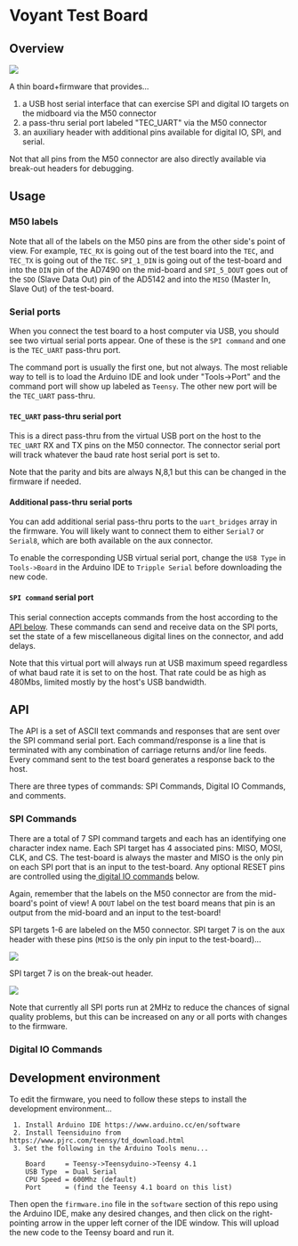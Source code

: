 # Voyant Test Board

## Overview 

![](test-board-headshot.jpg)

A thin board+firmware that provides...

1. a USB host serial interface that can exercise SPI and digital IO targets on the midboard via the M50 connector
2. a pass-thru serial port labeled "TEC_UART" via the M50 connector
3. an auxiliary header with additional pins available for digital IO, SPI, and serial. 

Not that all pins from the M50 connector are also directly available via break-out headers for debugging. 

## Usage

### M50 labels

Note that all of the labels on the M50 pins are from the other side's point of view. For example, `TEC_RX` is going out of the test board into the `TEC`, and `TEC_TX` is going out of the `TEC`. `SPI_1_DIN` is going out of the test-board and into the `DIN` pin of the AD7490 on the mid-board  and `SPI_5_DOUT` goes out of the `SDO` (Slave Data Out) pin of the AD5142 and into the `MISO` (Master In, Slave Out) of the test-board.   

### Serial ports

When you connect the test board to a host computer via USB, you should see two virtual serial ports appear. One of these is the `SPI command` and one is the `TEC_UART` pass-thru port. 

The command port is usually the first one, but not always. The most reliable way to tell is to load the Arduino IDE and 
look under "Tools->Port" and the command port will show up labeled as `Teensy`. The other new port will be the `TEC_UART` pass-thru.

#### `TEC_UART` pass-thru serial port

This is a direct pass-thru from the virtual USB port on the host to the `TEC_UART` RX and TX pins on the M50 connector. The connector serial port will track whatever the baud rate host serial port is set to.

Note that the parity and bits are always N,8,1 but this can be changed in the firmware if needed.

#### Additional pass-thru serial ports

You can add additional serial pass-thru ports to the `uart_bridges` array in the firmware. You will likely want to connect them to either `Serial7` or `Serial8`, which are both available on the aux connector. 

To enable the corresponding USB virtual serial port, change the `USB Type` in `Tools->Board` in the Arduino IDE to `Tripple Serial` before downloading the new code. 

#### `SPI command` serial port   

This serial connection accepts commands from the host according to the [API below](#api). These commands can send and receive data on the SPI ports, set the state of a few miscellaneous digital lines on the connector, and add delays.

Note that this virtual port will always run at USB maximum speed regardless of what baud rate it is set to on the host. That rate could be as high as 480Mbs, limited mostly by the host's USB bandwidth.

## API

The API is a set of ASCII text commands and responses that are sent over the SPI command serial port. Each command/response is a line that is terminated with any combination of carriage returns and/or line feeds. Every command sent to the test board generates a response back to the host.

There are three types of commands: SPI Commands, Digital IO Commands, and comments.  

### SPI Commands

There are a total of 7 SPI command targets and each has an identifying one character index name. Each SPI target has 4 associated pins: MISO, MOSI, CLK, and CS. The test-board is always the master and MISO is the only pin on each SPI port that is an input to the test-board. Any optional RESET pins are controlled using the[ digital IO commands](#Digital-IO-Commands) below.   

Again, remember that the labels on the M50 connector are from the mid-board's point of view! A `DOUT` label on the test board means that pin is an output from the mid-board and an input to the test-board!

SPI targets 1-6 are labeled on the M50 connector. 
SPI target 7 is on the aux header with these pins (`MISO` is the only pin input to the test-board)...

![](M50-header.png)  


SPI target 7 is on the break-out header.

![](aux-header.png)

Note that currently all SPI ports run at 2MHz to reduce the chances of signal quality problems, but this can be increased on any or all ports with changes to the firmware. 

 

### Digital IO Commands

## Development environment

To edit the firmware, you need to follow these steps to install the development environment...
 
``` 
 1. Install Arduino IDE https://www.arduino.cc/en/software
 2. Install Teensiduino from https://www.pjrc.com/teensy/td_download.html 
 3. Set the following in the Arduino Tools menu...
 
    Board     = Teensy->Teensyduino->Teensy 4.1
    USB Type  = Dual Serial
    CPU Speed = 600Mhz (default)
    Port      = (find the Teensy 4.1 board on this list)
 ```

Then open the `firmware.ino` file in the `software` section of this repo using the Arduino IDE, make any desired changes, and then click on the right-pointing arrow in the upper left corner of the IDE window. This will upload the new code to the Teensy board and run it. 